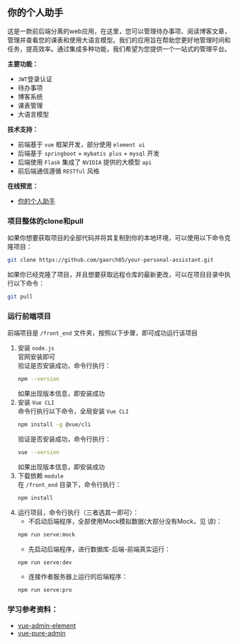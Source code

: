 ## 你的个人助手
这是一款前后端分离的web应用，在这里，您可以管理待办事项、阅读博客文章，管理并查看您的课表和使用大语言模型。我们的应用旨在帮助您更好地管理时间和任务，提高效率。通过集成多种功能，我们希望为您提供一个一站式的管理平台。

**主要功能：**
- `JWT`登录认证
- 待办事项
- 博客系统
- 课表管理
- 大语言模型

**技术支持：**
- 前端基于 `vue` 框架开发，部分使用 `element ui`
- 后端基于 `springboot` + `mybatis plus` + `mysql` 开发
- 后端使用 `Flask` 集成了 `NVIDIA` 提供的大模型 `api`  
- 前后端通信遵循 `RESTful` 风格

**在线预览：**
- [你的个人助手](http://1.92.148.127:80)

### 项目整体的clone和pull
如果你想要获取项目的全部代码并将其复制到你的本地环境，可以使用以下命令克隆项目：

```bash
git clone https://github.com/gaorch85/your-personal-assistant.git
```

如果你已经克隆了项目，并且想要获取远程仓库的最新更改，可以在项目目录中执行以下命令：
```bash
git pull
```

### 运行前端项目
前端项目是 `/front_end` 文件夹，按照以下步骤，即可成功运行该项目

1. 安装 `node.js`  
    官网安装即可  
    验证是否安装成功，命令行执行：  
    ```bash
    npm --version
    ```
    如果出现版本信息，即安装成功
2. 安装 `Vue CLI`  
    命令行执行以下命令，全局安装 `Vue CLI`  
    ```bash
    npm install -g @vue/cli
    ```
    验证是否安装成功，命令行执行：  
    ```bash
    vue --version
    ```
    如果出现版本信息，即安装成功
3. 下载依赖 `module`  
   在 `/front_end` 目录下，命令行执行：  
   ```bash
   npm install
   ```
4. 运行项目，命令行执行（三者选其一即可）：  
    - 不启动后端程序，全部使用Mock模拟数据(大部分没有Mock，见 谅)：  
    ```bash
    npm run serve:mock
    ```
    - 先启动后端程序，进行数据库-后端-前端真实运行：  
    ```bash
    npm run serve:dev
    ```  
    - 连接作者服务器上运行的后端程序：  
    ```bash
    npm run serve:pro
    ```  

### 学习参考资料：
- [vue-admin-element](https://github.com/PanJiaChen/vue-admin-template)
- [vue-pure-admin](https://github.com/pure-admin/vue-pure-admin)